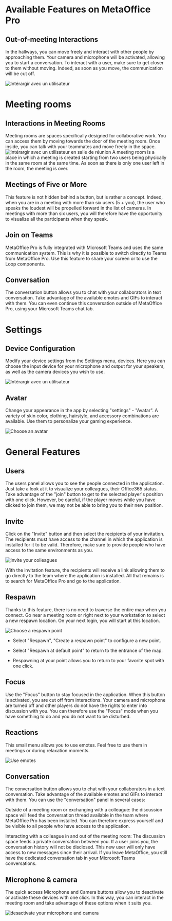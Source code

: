 # Available Features on MetaOffice Pro

## Out-of-meeting Interactions


 In the hallways, you can move freely and interact with other people by approaching them. Your camera and microphone will be activated, allowing you to start a conversation. To interact with a user, make sure to get closer to them without moving. Indeed, as soon as you move, the communication will be cut off.

 ![Intérargir avec un utilisateur](/assets/img/interactions.png)

 # Meeting rooms

 ## Interactions in Meeting Rooms


Meeting rooms are spaces specifically designed for collaborative work. You can access them by moving towards the door of the meeting room. Once inside, you can talk with your teammates and move freely in the space.
 ![Intérargir avec un utilisateur en salle de réunion](/assets/img/meeting.png)
A meeting room is a place in which a meeting is created starting from two users being physically in the same room at the same time. As soon as there is only one user left in the room, the meeting is over.


## Meetings of Five or More
This feature is not hidden behind a button, but is rather a concept. Indeed, when you are in a meeting with more than six users (5 + you), the user who speaks the loudest will be propelled forward in the list of cameras. In meetings with more than six users, you will therefore have the opportunity to visualize all the participants when they speak.

## Join on Teams

MetaOffice Pro is fully integrated with Microsoft Teams and uses the same communication system. This is why it is possible to switch directly to Teams from MetaOffice Pro. Use this feature to share your screen or to use the Loop components.


## Conversation

The conversation button allows you to chat with your collaborators in text conversation. Take advantage of the available emotes and GIFs to interact with them. You can even continue this conversation outside of MetaOffice Pro, using your Microsoft Teams chat tab.





# Settings

## Device Configuration



Modify your device settings from the Settings menu, devices. Here you can choose the input device for your microphone and output for your speakers, as well as the camera devices you wish to use.

 ![Intérargir avec un utilisateur](/assets/img/peripheriques.png)

## Avatar

Change your appearance in the app by selecting "settings" - "Avatar". A variety of skin color, clothing, hairstyle, and accessory combinations are available. Use them to personalize your gaming experience.

 ![Choose an avatar](/assets/img/avatar-modifications.png)


# General Features

## Users


The users panel allows you to see the people connected in the application. Just take a look at it to visualize your colleagues, their Office365 status. Take advantage of the "join" button to get to the selected player's position with one click. However, be careful, if the player moves while you have clicked to join them, we may not be able to bring you to their new position.



## Invite

Click on the "Invite" button and then select the recipients of your invitation. The recipients must have access to the channel in which the application is installed for it to be valid. Therefore, make sure to provide people who have access to the same environments as you.


![Invite your colleagues](/assets/img/inviter.png) 


With the invitation feature, the recipients will receive a link allowing them to go directly to the team where the application is installed. All that remains is to search for MetaOffice Pro and go to the application.


## Respawn

Thanks to this feature, there is no need to traverse the entire map when you connect. Go near a meeting room or right next to your workstation to select a new respawn location. On your next login, you will start at this location.


![Choose a respawn point ](/assets/img/reaparaitre.png)

- Select "Respawn", "Create a respawn point" to configure a new point.

- Select "Respawn at default point" to return to the entrance of the map.

- Respawning at your point allows you to return to your favorite spot with one click.

## Focus

Use the "Focus" button to stay focused in the application. When this button is activated, you are cut off from interactions. Your camera and microphone are turned off and other players do not have the rights to enter into discussion with you. You can therefore use the "Focus" mode when you have something to do and you do not want to be disturbed.



## Reactions

This small menu allows you to use emotes. Feel free to use them in meetings or during relaxation moments.



![Use emotes](/assets/img/emotes.png)

## Conversation

The conversation button allows you to chat with your collaborators in a text conversation. Take advantage of the available emotes and GIFs to interact with them. You can use the "conversation" panel in several cases:

Outside of a meeting room or exchanging with a colleague: the discussion space will feed the conversation thread available in the team where MetaOffice Pro has been installed. You can therefore express yourself and be visible to all people who have access to the application.

Interacting with a colleague in and out of the meeting room: The discussion space feeds a private conversation between you. If a user joins you, the conversation history will not be disclosed. This new user will only have access to new messages since their arrival. If you leave MetaOffice, you still have the dedicated conversation tab in your Microsoft Teams conversations.

## Microphone & camera

The quick access Microphone and Camera buttons allow you to deactivate or activate these devices with one click. In this way, you can interact in the meeting room and take advantage of these options when it suits you.

![desactivate your microphone and camera](/assets/img/muted.png)